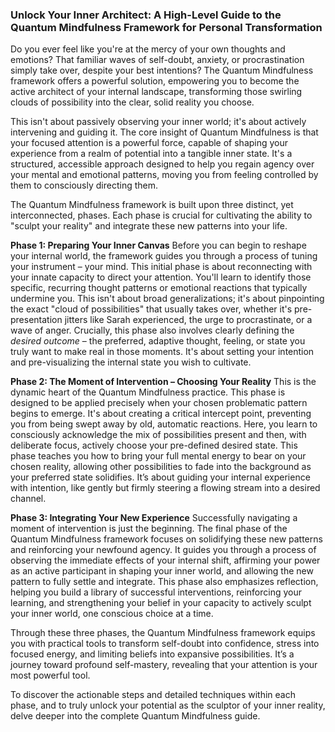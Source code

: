 ###  Unlock Your Inner Architect: A High-Level Guide to the Quantum Mindfulness Framework for Personal Transformation
Do you ever feel like you're at the mercy of your own thoughts and emotions? That familiar waves of self-doubt, anxiety, or procrastination simply take over, despite your best intentions? The Quantum Mindfulness framework offers a powerful solution, empowering you to become the active architect of your internal landscape, transforming those swirling clouds of possibility into the clear, solid reality you choose.

This isn't about passively observing your inner world; it's about actively intervening and guiding it. The core insight of Quantum Mindfulness is that your focused attention is a powerful force, capable of shaping your experience from a realm of potential into a tangible inner state. It's a structured, accessible approach designed to help you regain agency over your mental and emotional patterns, moving you from feeling controlled by them to consciously directing them.

The Quantum Mindfulness framework is built upon three distinct, yet interconnected, phases. Each phase is crucial for cultivating the ability to "sculpt your reality" and integrate these new patterns into your life.

**Phase 1: Preparing Your Inner Canvas**
Before you can begin to reshape your internal world, the framework guides you through a process of tuning your instrument – your mind. This initial phase is about reconnecting with your innate capacity to direct your attention. You'll learn to identify those specific, recurring thought patterns or emotional reactions that typically undermine you. This isn't about broad generalizations; it's about pinpointing the exact "cloud of possibilities" that usually takes over, whether it's pre-presentation jitters like Sarah experienced, the urge to procrastinate, or a wave of anger. Crucially, this phase also involves clearly defining the *desired outcome* – the preferred, adaptive thought, feeling, or state you truly want to make real in those moments. It's about setting your intention and pre-visualizing the internal state you wish to cultivate.

**Phase 2: The Moment of Intervention – Choosing Your Reality**
This is the dynamic heart of the Quantum Mindfulness practice. This phase is designed to be applied precisely when your chosen problematic pattern begins to emerge. It's about creating a critical intercept point, preventing you from being swept away by old, automatic reactions. Here, you learn to consciously acknowledge the mix of possibilities present and then, with deliberate focus, actively choose your pre-defined desired state. This phase teaches you how to bring your full mental energy to bear on your chosen reality, allowing other possibilities to fade into the background as your preferred state solidifies. It’s about guiding your internal experience with intention, like gently but firmly steering a flowing stream into a desired channel.

**Phase 3: Integrating Your New Experience**
Successfully navigating a moment of intervention is just the beginning. The final phase of the Quantum Mindfulness framework focuses on solidifying these new patterns and reinforcing your newfound agency. It guides you through a process of observing the immediate effects of your internal shift, affirming your power as an active participant in shaping your inner world, and allowing the new pattern to fully settle and integrate. This phase also emphasizes reflection, helping you build a library of successful interventions, reinforcing your learning, and strengthening your belief in your capacity to actively sculpt your inner world, one conscious choice at a time.

Through these three phases, the Quantum Mindfulness framework equips you with practical tools to transform self-doubt into confidence, stress into focused energy, and limiting beliefs into expansive possibilities. It’s a journey toward profound self-mastery, revealing that your attention is your most powerful tool.

To discover the actionable steps and detailed techniques within each phase, and to truly unlock your potential as the sculptor of your inner reality, delve deeper into the complete Quantum Mindfulness guide.